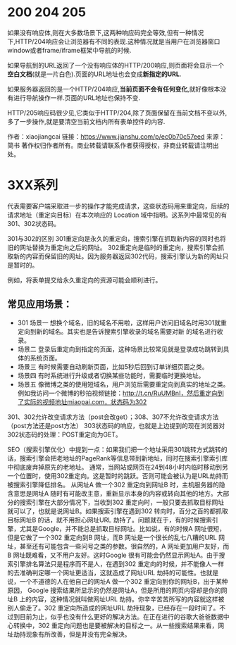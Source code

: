 # 200 204 205

如果没有响应体,则在大多数场景下,这两种响应码完全等效,但有一种情况下,HTTP/204响应会让浏览器有不同的表现.这种情况就是当用户在浏览器窗口window或者frame/iframe框架中导航的时候.

如果导航到的URL返回了一个没有响应体的HTTP/200响应,则页面将会显示一个**空白文档**(就是一片白色).页面的URL地址也会变成**新指定的URL**.

如果服务器返回的是一个HTTP/204响应,**当前页面不会有任何变化**,就好像根本没有进行导航操作一样.页面的URL地址也保持不变.

HTTP/205响应码很少见,它类似于HTTP/204,除了页面保留在当前文档不变以外,多了一步操作,就是要清空当前文档内所有表单控件的内容.

作者：xiaojiangcai
链接：https://www.jianshu.com/p/ec0b70c57eed
来源：简书
著作权归作者所有。商业转载请联系作者获得授权，非商业转载请注明出处。


# 3XX系列
代表需要客户端采取进一步的操作才能完成请求，这些状态码用来重定向，后续的请求地址（重定向目标）在本次响应的 Location 域中指明。这系列中最常见的有301、302状态码。


301与302的区别
301重定向是永久的重定向，搜索引擎在抓取新内容的同时也将旧的网址替换为重定向之后的网址。
302重定向是临时的重定向，搜索引擎会抓取新的内容而保留旧的网址。因为服务器返回302代码，搜索引擎认为新的网址只是暂时的。

 例如，将表单提交给永久重定向的资源可能会顺利进行。


## 常见应用场景：
- 301 场景一 
想换个域名，旧的域名不用啦，这样用户访问旧域名时用301就重定向到新的域名。其实也是告诉搜索引擎收录的域名需要对新       的域名进行收录。
- 场景二 
登录后重定向到指定的页面，这种场景比较常见就是登录成功跳转到具体的系统页面。
- 场景三 
有时候需要自动刷新页面，比如5秒后回到订单详细页面之类。
- 场景四 
有时系统进行升级或者切换某些功能时，需要临时更换地址。
- 场景五 
像微博之类的使用短域名，用户浏览后需要重定向到真实的地址之类。
例如我访问一个微博的秒拍视频链接：http://t.cn/RuUMBnI，然后重定向到了实际的视频地址miaopai.com，状态码为302

301、302允许改变请求方法（post会改get）；308、307不允许改变请求方法（post方法还是post方法）
303状态码的响应，也就是上边提到的现在浏览器对302状态码的处理：POST重定向为GET。


SEO（搜索引擎优化）中提到一点：如果我们把一个地址采用301跳转方式跳转的话，搜索引擎会把老地址的PageRank等信息带到新地址，同时在搜索引擎索引库中彻底废弃掉原先的老地址。
通常，当网站或网页在24到48小时内临时移动到另一个位置时，使用302重定向。这是暂时的跳跃。否则可能会被认为是URL劫持而被搜索引擎降低排名。
从网址A 做一个302 重定向到网址B 时，主机服务器的隐含意思是网址A 随时有可能改主意，重新显示本身的内容或转向其他的地方。大部分的搜索引擎在大部分情况下，当收到302 重定向时，一般只要去抓取目标网址就可以了，也就是说网址B。如果搜索引擎在遇到302 转向时，百分之百的都抓取目标网址B 的话，就不用担心网址URL 劫持了。问题就在于，有的时候搜索引擎，尤其是Google，并不能总是抓取目标网址。比如说，有的时候A 网址很短，但是它做了一个302 重定向到B 网址，而B 网址是一个很长的乱七八糟的URL 网址，甚至还有可能包含一些问号之类的参数。很自然的，A 网址更加用户友好，而B 网址既难看，又不用户友好。这时Google 很有可能会仍然显示网址A。由于搜索引擎排名算法只是程序而不是人，在遇到302 重定向的时候，并不能像人一样的去准确判定哪一个网址更适当，这就造成了网址URL 劫持的可能性。也就是说，一个不道德的人在他自己的网址A 做一个302 重定向到你的网址B，出于某种原因， Google 搜索结果所显示的仍然是网址A，但是所用的网页内容却是你的网址B 上的内容，这种情况就叫做网址URL 劫持。你辛辛苦苦所写的内容就这样被别人偷走了。302 重定向所造成的网址URL 劫持现象，已经存在一段时间了。不过到目前为止，似乎也没有什么更好的解决方法。在正在进行的谷歌大爸爸数据中心转换中，302 重定向问题也是要被解决的目标之一。从一些搜索结果来看，网址劫持现象有所改善，但是并没有完全解决。

